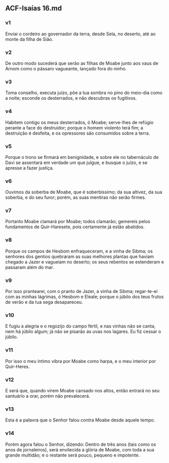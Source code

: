 ## ACF-Isaías 16.md
### v1
 Enviai o cordeiro ao governador da terra, desde Sela, no deserto, até ao monte da filha de Sião.
### v2
 De outro modo sucederá que serão as filhas de Moabe junto aos vaus de Arnom como o pássaro vagueante, lançado fora do ninho.
### v3
 Toma conselho, executa juízo, põe a tua sombra no pino do meio-dia como a noite; esconde os desterrados, e não descubras os fugitivos.
### v4
 Habitem contigo os meus desterrados, ó Moabe; serve-lhes de refúgio perante a face do destruidor; porque o homem violento terá fim; a destruição é desfeita, e os opressores são consumidos sobre a terra.
### v5
 Porque o trono se firmará em benignidade, e sobre ele no tabernáculo de Davi se assentará em verdade um que julgue, e busque o juízo, e se apresse a fazer justiça.
### v6
 Ouvimos da soberba de Moabe, que é soberbíssimo; da sua altivez, da sua soberba, e do seu furor; porém, as suas mentiras não serão firmes.
### v7
 Portanto Moabe clamará por Moabe; todos clamarão; gemereis pelos fundamentos de Quir-Haresete, pois certamente já estão abatidos.
### v8
 Porque os campos de Hesbom enfraqueceram, e a vinha de Sibma; os senhores dos gentios quebraram as suas melhores plantas que haviam chegado a Jazer e vagueiam no deserto; os seus rebentos se estenderam e passaram além do mar.
### v9
 Por isso prantearei, com o pranto de Jazer, a vinha de Sibma; regar-te-ei com as minhas lágrimas, ó Hesbom e Eleale; porque o júbilo dos teus frutos de verão e da tua sega desapareceu.
### v10
 E fugiu a alegria e o regozijo do campo fértil, e nas vinhas não se canta, nem há júbilo algum; já não se pisarão as uvas nos lagares. Eu fiz cessar o júbilo.
### v11
 Por isso o meu íntimo vibra por Moabe como harpa, e o meu interior por Quir-Heres.
### v12
 E será que, quando virem Moabe cansado nos altos, então entrará no seu santuário a orar, porém não prevalecerá.
### v13
 Esta é a palavra que o Senhor falou contra Moabe desde aquele tempo.
### v14
 Porém agora falou o Senhor, dizendo: Dentro de três anos (tais como os anos de jornaleiros), será envilecida a glória de Moabe, com toda a sua grande multidão; e o restante será pouco, pequeno e impotente.
